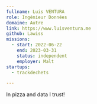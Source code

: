 ```yaml
---
fullname: Luis VENTURA
role: Ingénieur Données
domaine: Autre
link: https://www.luisventura.me
github: Lawiss
missions:
  - start: 2022-06-22
    end: 2023-03-31
    status: independent
    employer: Malt
startups:
  - trackdechets

---
```

In pizza and data I trust!
